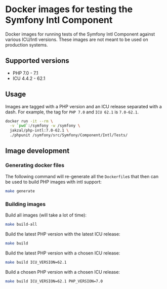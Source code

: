 # Docker images for testing the Symfony Intl Component

Docker images for running tests of the Symfony Intl Component against various
ICU/Intl versions. These images are not meant to be used on production systems.

## Supported versions

* PHP 7.0 - 7.1
* ICU 4.4.2 - 62.1

## Usage

Images are tagged with a PHP version and an ICU release separated with a dash.
For example, the tag for `PHP 7.0` and `ICU 62.1` is `7.0-62.1`.

```bash
docker run -it --rm \
  -v `pwd`:/symfony -w /symfony \
  jakzal/php-intl:7.0-62.1 \
  ./phpunit /symfony/src/Symfony/Component/Intl/Tests/
```

## Image development

### Generating docker files

The following command will re-generate all the `Dockerfile`s that then can
be used to build PHP images with intl support:

```bash
make generate
```

### Building images

Build all images (will take a lot of time):

```bash
make build-all
```

Build the latest PHP version with the latest ICU release:

```bash
make build
```

Build the latest PHP version with a chosen ICU release:

```bash
make build ICU_VERSION=62.1
```

Build a chosen PHP version with a chosen ICU release:

```bash
make build ICU_VERSION=62.1 PHP_VERSION=7.0
```
